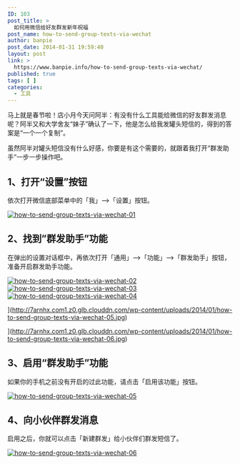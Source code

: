 ```yaml
---
ID: 103
post_title: >
  如何用微信给好友群发新年祝福
post_name: how-to-send-group-texts-via-wechat
author: banpie
post_date: 2014-01-31 19:59:40
layout: post
link: >
  https://www.banpie.info/how-to-send-group-texts-via-wechat/
published: true
tags: [ ]
categories:
  - 工具
---
```

马上就是春节啦！店小月今天问阿半：有没有什么工具能给微信的好友群发消息呢？阿半又和大学舍友“妹子”确认了一下，他是怎么给我发罐头短信的，得到的答案是“一个一个复制”。

虽然阿半对罐头短信没有什么好感，你要是有这个需要的，就跟着我打开“群发助手”一步一步操作吧。

## 1、打开“设置”按钮

依次打开微信底部菜单中的「我」–>「设置」按钮。

[![how-to-send-group-texts-via-wechat-01][1]][1]

## 2、找到”群发助手”功能

在弹出的设置对话框中，再依次打开「通用」–>「功能」–>「群发助手」按钮，准备开启群发助手功能。

[![how-to-send-group-texts-via-wechat-02][2]][2] [![how-to-send-group-texts-via-wechat-03][3]][3] [![how-to-send-group-texts-via-wechat-04][4]][4]

](http://7arnhx.com1.z0.glb.clouddn.com/wp-content/uploads/2014/01/how-to-send-group-texts-via-wechat-05.jpg)

](http://7arnhx.com1.z0.glb.clouddn.com/wp-content/uploads/2014/01/how-to-send-group-texts-via-wechat-06.jpg)

## 3、启用“群发助手”功能

如果你的手机之前没有开启的过此功能，请点击「启用该功能」按钮。

[![how-to-send-group-texts-via-wechat-05][5]][5]

## 4、向小伙伴群发消息

启用之后，你就可以点击「新建群发」给小伙伴们群发短信了。

[![how-to-send-group-texts-via-wechat-06][6]][6]

 [1]: http://www.banpie.info/wp-content/uploads/2018/11/how-to-send-group-texts-via-wechat-01.jpg
 [2]: http://7arnhx.com1.z0.glb.clouddn.com/wp-content/uploads/2014/01/how-to-send-group-texts-via-wechat-02.jpg
 [3]: http://7arnhx.com1.z0.glb.clouddn.com/wp-content/uploads/2014/01/how-to-send-group-texts-via-wechat-03.jpg
 [4]: http://7arnhx.com1.z0.glb.clouddn.com/wp-content/uploads/2014/01/how-to-send-group-texts-via-wechat-04.jpg
 [5]: http://7arnhx.com1.z0.glb.clouddn.com/wp-content/uploads/2014/01/how-to-send-group-texts-via-wechat-05.jpg
 [6]: http://7arnhx.com1.z0.glb.clouddn.com/wp-content/uploads/2014/01/how-to-send-group-texts-via-wechat-06.jpg